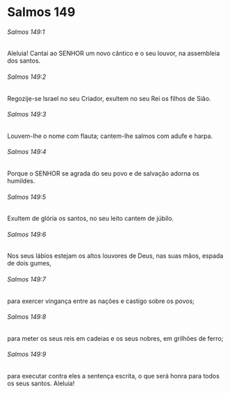 # Salmos 149

###### Salmos 149:1

Aleluia! Cantai ao SENHOR um novo cântico e o seu louvor, na assembleia dos santos.

###### Salmos 149:2

Regozije-se Israel no seu Criador, exultem no seu Rei os filhos de Sião.

###### Salmos 149:3

Louvem-lhe o nome com flauta; cantem-lhe salmos com adufe e harpa.

###### Salmos 149:4

Porque o SENHOR se agrada do seu povo e de salvação adorna os humildes.

###### Salmos 149:5

Exultem de glória os santos, no seu leito cantem de júbilo.

###### Salmos 149:6

Nos seus lábios estejam os altos louvores de Deus, nas suas mãos, espada de dois gumes,

###### Salmos 149:7

para exercer vingança entre as nações e castigo sobre os povos;

###### Salmos 149:8

para meter os seus reis em cadeias e os seus nobres, em grilhões de ferro;

###### Salmos 149:9

para executar contra eles a sentença escrita, o que será honra para todos os seus santos. Aleluia!

